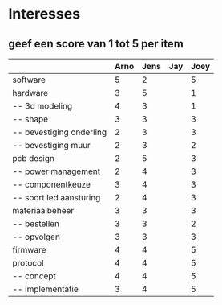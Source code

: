 # Interesses

## geef een score van 1 tot 5 per item

|                           |Arno|Jens|Jay |Joey|
|---                        |--- |--- |--- |--- |
|software                   | 5  | 2  |    | 5  |
|hardware                   | 3  | 5  |    | 1  |
|-- 3d modeling             | 4  | 3  |    | 1  |
|-- shape                   | 3  | 3  |    | 3  |
|-- bevestiging onderling   | 2  | 3  |    | 3  |
|--  bevestiging muur       | 2  | 3  |    | 2  |
|pcb design                 | 2  | 5  |    | 3  |
|-- power management        | 2  | 4  |    | 3  |
|-- componentkeuze          | 3  | 4  |    | 3  |
|-- soort led aansturing    | 2  | 4  |    | 3  |
|materiaalbeheer            | 3  | 3  |    | 3  |
|-- bestellen               | 3  | 3  |    | 2  |
|-- opvolgen                | 3  | 3  |    | 3  |
|firmware                   | 4  | 4  |    | 5  |
|protocol                   | 4  | 4  |    | 5  |
|-- concept                 | 4  | 4  |    | 5  |
|-- implementatie           | 3  | 4  |    | 5  |
